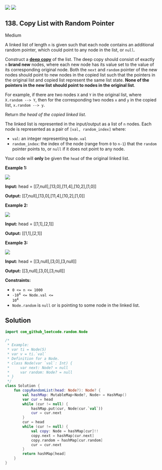 [![](https://img.shields.io/github/stars/javadev/LeetCode-in-Kotlin?label=Stars&style=flat-square)](https://github.com/javadev/LeetCode-in-Kotlin)
[![](https://img.shields.io/github/forks/javadev/LeetCode-in-Kotlin?label=Fork%20me%20on%20GitHub%20&style=flat-square)](https://github.com/javadev/LeetCode-in-Kotlin/fork)

## 138\. Copy List with Random Pointer

Medium

A linked list of length `n` is given such that each node contains an additional random pointer, which could point to any node in the list, or `null`.

Construct a [**deep copy**](https://en.wikipedia.org/wiki/Object_copying#Deep_copy) of the list. The deep copy should consist of exactly `n` **brand new** nodes, where each new node has its value set to the value of its corresponding original node. Both the `next` and `random` pointer of the new nodes should point to new nodes in the copied list such that the pointers in the original list and copied list represent the same list state. **None of the pointers in the new list should point to nodes in the original list**.

For example, if there are two nodes `X` and `Y` in the original list, where `X.random --> Y`, then for the corresponding two nodes `x` and `y` in the copied list, `x.random --> y`.

Return _the head of the copied linked list_.

The linked list is represented in the input/output as a list of `n` nodes. Each node is represented as a pair of `[val, random_index]` where:

*   `val`: an integer representing `Node.val`
*   `random_index`: the index of the node (range from `0` to `n-1`) that the `random` pointer points to, or `null` if it does not point to any node.

Your code will **only** be given the `head` of the original linked list.

**Example 1:**

![](https://assets.leetcode.com/uploads/2019/12/18/e1.png)

**Input:** head = \[\[7,null],[13,0],[11,4],[10,2],[1,0]]

**Output:** [[7,null],[13,0],[11,4],[10,2],[1,0]]

**Example 2:**

![](https://assets.leetcode.com/uploads/2019/12/18/e2.png)

**Input:** head = \[\[1,1],[2,1]]

**Output:** [[1,1],[2,1]]

**Example 3:**

**![](https://assets.leetcode.com/uploads/2019/12/18/e3.png)**

**Input:** head = \[\[3,null],[3,0],[3,null]]

**Output:** [[3,null],[3,0],[3,null]]

**Constraints:**

*   `0 <= n <= 1000`
*   <code>-10<sup>4</sup> <= Node.val <= 10<sup>4</sup></code>
*   `Node.random` is `null` or is pointing to some node in the linked list.

## Solution

```kotlin
import com_github_leetcode.random.Node

/*
 * Example:
 * var ti = Node(5)
 * var v = ti.`val`
 * Definition for a Node.
 * class Node(var `val`: Int) {
 *     var next: Node? = null
 *     var random: Node? = null
 * }
 */
class Solution {
    fun copyRandomList(head: Node?): Node? {
        val hashMap: MutableMap<Node?, Node> = HashMap()
        var cur = head
        while (cur != null) {
            hashMap.put(cur, Node(cur.`val`))
            cur = cur.next
        }
        cur = head
        while (cur != null) {
            val copy: Node = hashMap[cur]!!
            copy.next = hashMap[cur.next]
            copy.random = hashMap[cur.random]
            cur = cur.next
        }
        return hashMap[head]
    }
}
```